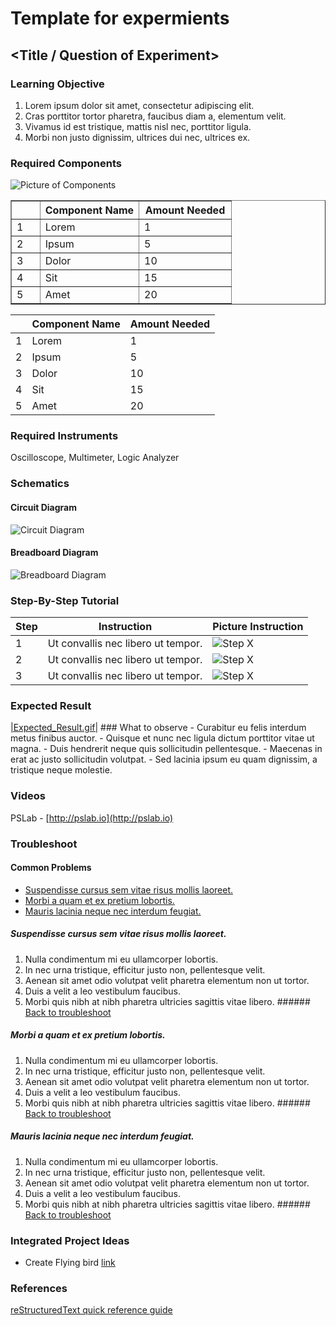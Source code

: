 Template for expermients
========================

## <Title / Question of Experiment>

### Learning Objective

1.  Lorem ipsum dolor sit amet, consectetur adipiscing elit.
2.  Cras porttitor tortor pharetra, faucibus diam a, elementum velit.
3.  Vivamus id est tristique, mattis nisl nec, porttitor ligula.
4.  Morbi non justo dignissim, ultrices dui nec, ultrices ex.

### Required Components

![Picture of Components](http://via.placeholder.com/512?text=Picture%20Of%20Components)

<table border="1" class="docutils"><colgroup><col width="13%"> <col width="45%"> <col width="43%"></colgroup>

<thead valign="bottom">

<tr class="row-odd">

<th class="head"> </th>

<th class="head">Component Name</th>

<th class="head">Amount Needed</th>

</tr>

</thead>

<tbody valign="top">

<tr class="row-even">

<td>1</td>

<td>Lorem</td>

<td>1</td>

</tr>

<tr class="row-odd">

<td>2</td>

<td>Ipsum</td>

<td>5</td>

</tr>

<tr class="row-even">

<td>3</td>

<td>Dolor</td>

<td>10</td>

</tr>

<tr class="row-odd">

<td>4</td>

<td>Sit</td>

<td>15</td>

</tr>

<tr class="row-even">

<td>5</td>

<td>Amet</td>

<td>20</td>

</tr>

</tbody>

</table>

</div>

|   | Component Name | Amount Needed |
|---|----------------|---------------|
| 1 | Lorem | 1	 |
| 2 | Ipsum | 5  |
| 3 | Dolor | 10 |
| 4 | Sit 	| 15 |
| 5 | Amet	| 20 |

### Required Instruments

Oscilloscope, Multimeter, Logic Analyzer

### Schematics

#### Circuit Diagram

![Circuit Diagram](http://via.placeholder.com/1024x512?text=Circuit+Diagram "Circuit Diagram")

#### Breadboard Diagram

![Breadboard Diagram](http://via.placeholder.com/1024x512?text=Breadboard+Diagram "Breadboard Diagram")

### Step-By-Step Tutorial


| Step  | Instruction | Picture Instruction |
|-------|-------------|---------------------|
| 1 | Ut convallis nec libero ut tempor. | ![Step X](http://via.placeholder.com/256?text=Step+3) |
| 2 | Ut convallis nec libero ut tempor. | ![Step X](http://via.placeholder.com/256?text=Step+3) |
| 3 | Ut convallis nec libero ut tempor. | ![Step X](http://via.placeholder.com/256?text=Step+3) |

### Expected Result

[|Expected\_Result.gif|](#id4) ### What to observe - Curabitur eu felis interdum metus finibus auctor. - Quisque et nunc nec ligula dictum porttitor vitae ut magna. - Duis hendrerit neque quis sollicitudin pellentesque. - Maecenas in erat ac justo sollicitudin volutpat. - Sed lacinia ipsum eu quam dignissim, a tristique neque molestie.

### Videos

PSLab - [http://pslab.io](http://pslab.io)

### Troubleshoot

#### Common Problems

*   [Suspendisse cursus sem vitae risus mollis laoreet.](#troubleshoot_1)
*   [Morbi a quam et ex pretium lobortis.](#troubleshoot_2)
*   [Mauris lacinia neque nec interdum feugiat.](#troubleshoot_3)

##### Suspendisse cursus sem vitae risus mollis laoreet.

1.  Nulla condimentum mi eu ullamcorper lobortis.
2.  In nec urna tristique, efficitur justo non, pellentesque velit.
3.  Aenean sit amet odio volutpat velit pharetra elementum non ut tortor.
4.  Duis a velit a leo vestibulum faucibus.
5.  Morbi quis nibh at nibh pharetra ultricies sagittis vitae libero. ###### [Back to troubleshoot](#troubleshoot)

##### Morbi a quam et ex pretium lobortis.

1.  Nulla condimentum mi eu ullamcorper lobortis.
2.  In nec urna tristique, efficitur justo non, pellentesque velit.
3.  Aenean sit amet odio volutpat velit pharetra elementum non ut tortor.
4.  Duis a velit a leo vestibulum faucibus.
5.  Morbi quis nibh at nibh pharetra ultricies sagittis vitae libero. ###### [Back to troubleshoot](#troubleshoot)

##### Mauris lacinia neque nec interdum feugiat.

1.  Nulla condimentum mi eu ullamcorper lobortis.
2.  In nec urna tristique, efficitur justo non, pellentesque velit.
3.  Aenean sit amet odio volutpat velit pharetra elementum non ut tortor.
4.  Duis a velit a leo vestibulum faucibus.
5.  Morbi quis nibh at nibh pharetra ultricies sagittis vitae libero. ###### [Back to troubleshoot](#troubleshoot)

### Integrated Project Ideas

*   Create Flying bird [link](https://google.co.in)

### References

[reStructuredText quick reference guide](http://docutils.sourceforge.net/docs/user/rst/quickref.html)
